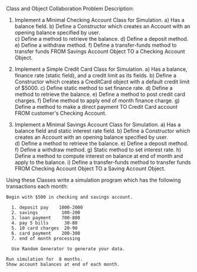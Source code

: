 Class and Object Collaboration
Problem Description:

1. Implement a Minimal Checking Account Class for Simulation.
    a) Has a balance field.
    b) Define a Constructor which creates an Account with an opening
       balance specified by user.  
    c) Define a method to retrieve the balance.
    d) Define a deposit method.
    e) Define a withdraw method.
    f) Define a transfer-funds method to transfer funds FROM 
       Savings Account Object TO a Checking Account Object.

2. Implement a Simple Credit Card Class for Simulation.
    a) Has a balance, finance rate (static field), and
       a credit limit as its fields.
    b) Define a Constructor which creates a CreditCard object with a
       default credit limit of $5000.
    c) Define static method to set finance rate.
    d) Define a method to retrieve the balance.
    e) Define a method to post credit card charges.
    f) Define method to apply end of month finance charge.
    g) Define a method to make a direct payment TO Credit Card account
       FROM customer's Checking Account.

3. Implement a Minimal Savings Account Class for Simulation.
    a) Has a balance field and static interest rate field.
    b) Define a Constructor which creates an Account with an
       opening balance specified by user.  
    d) Define a method to retrieve the balance.
    e) Define a deposit method.
    f) Define a withdraw method.
    g) Static method to set interest rate.
    h) Define a method to compute interest on balance at 
       end of month and apply to the balance.
    i) Define a transfer-funds method to transfer funds FROM 
       Checking Account Object TO a Saving Account Object.

Using these Classes write a simulation program which has the 
    following transactions each month:

	Begin with $500 in checking and savings account.

      1. deposit pay    1000-2000
      2. savings         100-200
      3. loan payment    700-800
      4. pay 5 bills      30-80
      5. 10 card charges  20-90
      6. card payment    200-300
      7. end of month processing

      Use Random Generator to generate your data.	

    Run simulation for  8 months.
    Show account balances at end of each month.	
